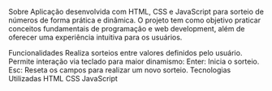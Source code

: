 Sobre
Aplicação desenvolvida com HTML, CSS e JavaScript para sorteio de números de forma prática e dinâmica. O projeto tem como objetivo praticar conceitos fundamentais de programação e web development, além de oferecer uma experiência intuitiva para os usuários.

Funcionalidades
Realiza sorteios entre valores definidos pelo usuário.
Permite interação via teclado para maior dinamismo:
Enter: Inicia o sorteio.
Esc: Reseta os campos para realizar um novo sorteio.
Tecnologias Utilizadas
HTML
CSS
JavaScript
